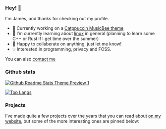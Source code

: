 ### Hey! 👋

I'm James, and thanks for checking out my profile.

- 🔭 Currently working on a [Catppuccin MusicBee theme](https://github.com/James-McK/Catppuccin-MusicBee)
- 🌱 I’m currently learning about [linux](https://i-use-arch.fyi/james) in general (planning to learn some C++ or Rust if I get time over the summer)
- 👯 Happy to collaberate on anything, just let me know!
- 💡 Interested in programming, privacy and FOSS.

You can also [contact me](https://mck.is/about#contact)

### Github stats

[![Github Readme Stats Theme Preview 1](https://github-readme-stats.vercel.app/api?username=James-McK&show_icons=true&count_private=true&bg_color=161320&text_color=D9E0EE&icon_color=DDB6F2&title_color=96CDFB)](https://github.com/anuraghazra/github-readme-stats)

[![Top Langs](https://github-readme-stats.vercel.app/api/top-langs/?username=james-mck&layout=compact&bg_color=161320&text_color=D9E0EE&icon_color=DDB6F2&title_color=96CDFB)](https://github.com/anuraghazra/github-readme-stats)

### Projects

I've made quite a few projects over the years that you can read about [on my website](https://mck.is/projects), but some of the more interesting ones are pinned below:
